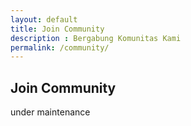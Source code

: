```yaml
---
layout: default
title: Join Community
description : Bergabung Komunitas Kami
permalink: /community/
---
```

<section class="py-5">
  <div data-aos="fade-up"
        data-aos-duration="2000" class="container py-5 col-lg-7 mx-auto mt-3">
    <h1 class="family mt-4">Join Community</h1>
        <p>under maintenance</p>
    </div>
</section>
